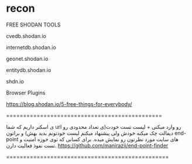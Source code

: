 # recon

FREE SHODAN TOOLS

cvedb.shodan.io

internetdb.shodan.io

geonet.shodan.io

entitydb.shodan.io

shdn.io

Browser Plugins

https://blog.shodan.io/5-free-things-for-everybody/


==============================================

ی اسکنر داریم که شما url رو وارد میکنی + لیست تست خودت(ی تعداد محدودی رو دیفالت چک میکنه خودش ولی پیشنهاد میکنم لیست خودتونم بدید بهش) و براتون end-point  های سایت مورد نظرتون رو نمایش میده. برای کسانی که توی حوزه امنیت و تست نفوذ فعالیت دارن.
https://github.com/manirazii/end-point-finder

================================================
